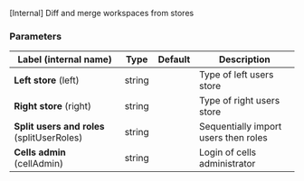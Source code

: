 
[Internal] Diff and merge workspaces from stores

### Parameters
|Label (internal name)|Type|Default|Description|
|---|---|---|---|
|**Left store** (left)|string|<no value>|Type of left users store|
|**Right store** (right)|string|<no value>|Type of right users store|
|**Split users and roles** (splitUserRoles)|string|<no value>|Sequentially import users then roles|
|**Cells admin** (cellAdmin)|string|<no value>|Login of cells administrator|





